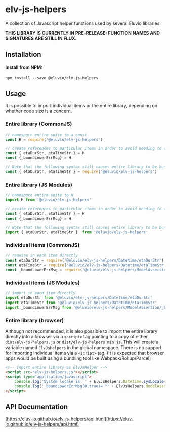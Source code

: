 # elv-js-helpers

A collection of Javascript helper functions used by several Eluvio libraries.

**THIS LIBRARY IS CURRENTLY IN PRE-RELEASE: FUNCTION NAMES AND SIGNATURES ARE STILL IN FLUX.** 

## Installation

#### Install from NPM:

```
npm install --save @eluvio/elv-js-helpers
```

## Usage

It is possible to import individual items or the entire library, depending on whether code size is a concern.

### Entire library (CommonJS)

```javascript
// namespace entire suite to a const
const H = require('@eluvio/elv-js-helpers')

// create references to particular items in order to avoid needing to use H. prefix
const { etaDurStr, etaTimeStr } = H
const {_boundLowerErrMsg} = H

// Note that the following syntax still causes entire library to be bundled into your project
const { etaDurStr, etaTimeStr } = require('@eluvio/elv-js-helpers')
```

### Entire library (JS Modules)

```javascript
// namespace entire suite to H
import H from '@eluvio/elv-js-helpers'

// create references to particular items in order to avoid needing to use H. prefix
const { etaDurStr, etaTimeStr } = H
const {_boundLowerErrMsg} = H

// Note that the following syntax still causes entire library to be bundled into your project
import { etaDurStr, etaTimeStr }  from '@eluvio/elv-js-helpers'
```

### Individual items (CommonJS)

```javascript
// require in each item directly
const etaDurStr = require('@eluvio/elv-js-helpers/Datetime/etaDurStr')
const etaTimeStr = require('@eluvio/elv-js-helpers/Datetime/etaTimeStr')
const _boundLowerErrMsg = require('@eluvio/elv-js-helpers/ModelAssertion/_boundLowerErrMsg')
```

### Individual items (JS Modules)

```javascript
// import in each item directly
import etaDurStr from '@eluvio/elv-js-helpers/Datetime/etaDurStr'
import etaTimeStr from '@eluvio/elv-js-helpers/Datetime/etaTimeStr'
import _boundLowerErrMsg from '@eluvio/elv-js-helpers/ModelAssertion/_boundLowerErrMsg'
```

### Entire library (browser)

Although not recommended, it is also possible to import the entire library directly into a browser via a `<script>` tag 
pointing to a copy of either `dist/elv-js-helpers.js` or `dist/elv-js-helpers.min.js`. This will create a variable named 
`ElvJsHelpers` in the global namespace. There is no support for importing individual items via a `<script>` tag. (It 
is expected that browser apps would be built using a bundling tool like Webpack/Rollup/Parcel)
```html
<!-- Import entire library as ElvJsHelper -->
<script src="elv-js-helpers.js"></script>
<script type="application/javascript">
    console.log('System locale is: ' + ElvJsHelpers.Datetime.sysLocale())
    console.log('_boundLowerErrMsg(0,true)= "' + ElvJsHelpers.ModelAssertion._boundLowerErrMsg(0,true) + '"')
</script>
```


## API Documentation
[https://eluv-io.github.io/elv-js-helpers/api.html](https://eluv-io.github.io/elv-js-helpers/api.html)

